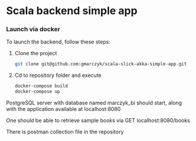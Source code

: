 # Scala backend simple app


### Launch via docker

To launch the backend, follow these steps:

1. Clone the project
   ```sh
   git clone git@github.com:gmarczyk/scala-slick-akka-simple-app.git
   ```
2. Cd to repository folder and execute
   ```sh
   docker-compose build
   docker-compose up
   ```

PostgreSQL server with database named marczyk_bi should start, 
along with the application available at localhost:8080 

One should be able to retrieve sample books via 
GET localhost:8080/books

There is postman collection file in the repository 
